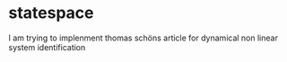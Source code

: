 # statespace


I am trying to implenment thomas schöns article for dynamical non linear system identification
